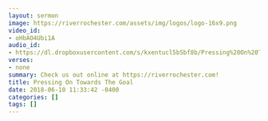 ```yaml
---
layout: sermon
image: https://riverrochester.com/assets/img/logos/logo-16x9.png
video_id:
- oHbAO4Ubi1A
audio_id:
- https://dl.dropboxusercontent.com/s/kxentucl5b5bf8b/Pressing%20On%20Towards%20The%20Goal.mp3?dl=0
verses:
- none
summary: Check us out online at https://riverrochester.com!
title: Pressing On Towards The Goal
date: 2018-06-10 11:33:42 -0400
categories: []
tags: []
---
```

